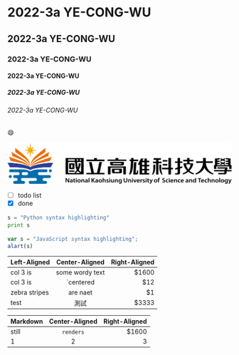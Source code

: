 # 2022-3a YE-CONG-WU
## 2022-3a YE-CONG-WU
### 2022-3a YE-CONG-WU
#### 2022-3a YE-CONG-WU
##### 2022-3a YE-CONG-WU
###### 2022-3a YE-CONG-WU

:smile:

![NKUST](7.png)

- [ ] todo list
- [x] done

```python
s = "Python syntax highlighting"
print s
```

```javascript
var s = "JavaScript syntax highlighting";
alart(s)
```
| Left-Aligned | Center-Aligned | Right-Aligned |
| :----------- | :-------------:| -----:|
| col 3 is     | some wordy text| $1600 |
| col 3 is     | `centered       |   $12 |
| zebra stripes| are naet       |    $1 |
| test| 測試         |    $3333 |

| Markdown | Center-Aligned | Right-Aligned |
| :----------- | :-------------:| -----:|
| still     | `renders` | $1600 |
| 1     | 2       |   3 |
